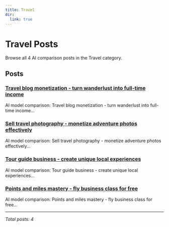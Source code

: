 ```yaml
---
title: Travel
dir:
  link: true
---
```


# Travel Posts

Browse all 4 AI comparison posts in the Travel category.

## Posts

### [Travel blog monetization - turn wanderlust into full-time income](deepseek-vs-grok-vs-claude-travel-blogging-2025.md)

AI model comparison: Travel blog monetization - turn wanderlust into full-time income...

### [Sell travel photography - monetize adventure photos effectively](deepseek-vs-grok-vs-claude-travel-photography-2025.md)

AI model comparison: Sell travel photography - monetize adventure photos effectively...

### [Tour guide business - create unique local experiences](gemini-vs-claude-vs-chatgpt-tour-guide-business-2025.md)

AI model comparison: Tour guide business - create unique local experiences...

### [Points and miles mastery - fly business class for free](gemini-vs-deepseek-vs-mistral-flight-hacking-2025.md)

AI model comparison: Points and miles mastery - fly business class for free...

---

*Total posts: 4*
